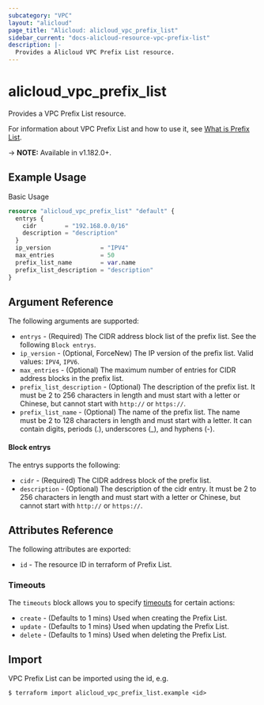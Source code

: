 ```yaml
---
subcategory: "VPC"
layout: "alicloud"
page_title: "Alicloud: alicloud_vpc_prefix_list"
sidebar_current: "docs-alicloud-resource-vpc-prefix-list"
description: |-
  Provides a Alicloud VPC Prefix List resource.
---
```


# alicloud\_vpc\_prefix\_list

Provides a VPC Prefix List resource.

For information about VPC Prefix List and how to use it, see [What is Prefix List](https://www.alibabacloud.com/help/zh/virtual-private-cloud/latest/creatvpcprefixlist).

-> **NOTE:** Available in v1.182.0+.

## Example Usage

Basic Usage

```terraform
resource "alicloud_vpc_prefix_list" "default" {
  entrys {
    cidr        = "192.168.0.0/16"
    description = "description"
  }
  ip_version              = "IPV4"
  max_entries             = 50
  prefix_list_name        = var.name
  prefix_list_description = "description"
}
```

## Argument Reference

The following arguments are supported:

* `entrys` - (Required) The CIDR address block list of the prefix list. See the following `Block entrys`.
* `ip_version` - (Optional, ForceNew) The IP version of the prefix list. Valid values: `IPV4`, `IPV6`.
* `max_entries` - (Optional) The maximum number of entries for CIDR address blocks in the prefix list.
* `prefix_list_description` - (Optional) The description of the prefix list. It must be 2 to 256 characters in length and must start with a letter or Chinese, but cannot start with `http://` or `https://`.
* `prefix_list_name` - (Optional) The name of the prefix list. The name must be 2 to 128 characters in length and must start with a letter. It can contain digits, periods (.), underscores (_), and hyphens (-).

#### Block entrys

The entrys supports the following: 

* `cidr` - (Required) The CIDR address block of the prefix list.
* `description` - (Optional) The description of the cidr entry. It must be 2 to 256 characters in length and must start with a letter or Chinese, but cannot start with `http://` or `https://`.

## Attributes Reference

The following attributes are exported:

* `id` - The resource ID in terraform of Prefix List.

### Timeouts

The `timeouts` block allows you to specify [timeouts](https://www.terraform.io/docs/configuration-0-11/resources.html#timeouts) for certain actions:

* `create` - (Defaults to 1 mins) Used when creating the Prefix List.
* `update` - (Defaults to 1 mins) Used when updating the Prefix List.
* `delete` - (Defaults to 1 mins) Used when deleting the Prefix List.


## Import

VPC Prefix List can be imported using the id, e.g.

```
$ terraform import alicloud_vpc_prefix_list.example <id>
```